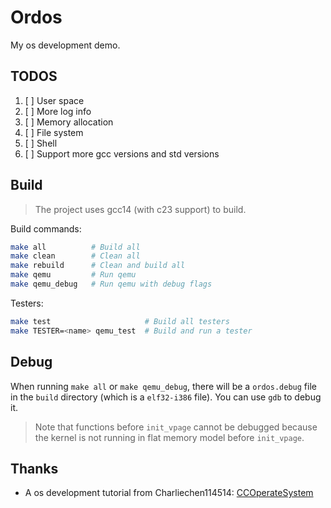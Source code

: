 # Ordos

My os development demo.

## TODOS

1. [ ] User space
2. [ ] More log info
3. [ ] Memory allocation
4. [ ] File system
5. [ ] Shell
6. [ ] Support more gcc versions and std versions

## Build

> The project uses gcc14 (with c23 support) to build.

Build commands:

```bash
make all          # Build all
make clean        # Clean all
make rebuild      # Clean and build all
make qemu         # Run qemu
make qemu_debug   # Run qemu with debug flags
```

Testers:

```bash
make test                     # Build all testers
make TESTER=<name> qemu_test  # Build and run a tester
```

## Debug

When running `make all` or `make qemu_debug`, there will be a `ordos.debug` file in the `build` directory (which is a `elf32-i386` file). You can use `gdb` to debug it.

> Note that functions before `init_vpage` cannot be debugged because the kernel is not running in flat memory model before `init_vpage`.

## Thanks

- A os development tutorial from Charliechen114514: [CCOperateSystem](https://github.com/Charliechen114514/CCOperateSystem)
